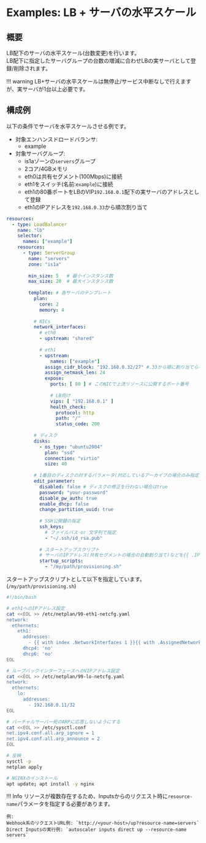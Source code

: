# Examples: LB + サーバの水平スケール

## 概要

LB配下のサーバの水平スケール(台数変更)を行います。  
LB配下に指定したサーバグループの台数の増減に合わせLBの実サーバとして登録/削除されます。

!!! warning
    LB+サーバの水平スケールは無停止/サービス中断なしで行えますが、実サーバが1台以上必要です。  

## 構成例

以下の条件でサーバを水平スケールさせる例です。

- 対象エンハンスドロードバランサ:
    - example
- 対象サーバグループ:
    - is1aゾーンの`servers`グループ
    - 2コア/4GBメモリ
    - eth0は共有セグメント(100Mbps)に接続
    - eth1をスイッチ(名前:`example`)に接続  
    - eth1の80番ポートをLBのVIP`192.168.0.1`配下の実サーバのアドレスとして登録
    - eth1のIPアドレスを`192.168.0.33`から順次割り当て

```yaml
resources:
  - type: LoadBalancer
    name: "lb"
    selector:
      names: ["example"]
    resources:
      - type: ServerGroup
        name: "servers"
        zone: "is1a"
    
        min_size: 5   # 最小インスタンス数
        max_size: 20  # 最大インスタンス数
        
        template: # 各サーバのテンプレート
          plan:
            core: 2
            memory: 4
    
          # NICs
          network_interfaces:
            # eth0
            - upstream: "shared"
                
            # eth1    
            - upstream:
                names: ["example"]
              assign_cidr_block: "192.168.0.32/27" #.33から順に割り当てられる
              assign_netmask_len: 24
              expose:
                ports: [ 80 ] # このNICで上流リソースに公開するポート番号
           
                # LB向け
                vips: [ "192.168.0.1" ] 
                health_check:
                  protocol: http
                  path: "/"
                  status_code: 200
           
          # ディスク
          disks:
            - os_type: "ubuntu2004"
              plan: "ssd"
              connection: "virtio"
              size: 40
    
          # 1番目のディスクの対するパラメータ(対応しているアーカイブの場合のみ指定可能)
          edit_parameter:
            disabled: false # ディスクの修正を行わない場合はtrue
            password: "your-password"
            disable_pw_auth: true
            enable_dhcp: false
            change_partition_uuid: true
    
            # SSH公開鍵の指定
            ssh_keys:
              # ファイルパス or 文字列で指定
              - "~/.ssh/id_rsa.pub"
    
            # スタートアップスクリプト
            # サーバのIPアドレス(共有セグメントの場合の自動割り当て)などを{{ .IPAddress}}のようなGoのテンプレートで利用可能
            startup_scripts:
              - "/my/path/provisioning.sh"
```

スタートアップスクリプトとして以下を指定しています。(`/my/path/provisioning.sh`)
```bash
#!/bin/bash

# eth1へのIPアドレス設定
cat <<EOL >> /etc/netplan/99-eth1-netcfg.yaml
network:
  ethernets:
    eth1:
      addresses:
        - {{ with index .NetworkInterfaces 1 }}{{ with .AssignedNetwork }}{{ .IpAddress }}/{{ .Netmask }}{{ end }}{{ end }}
      dhcp4: 'no'
      dhcp6: 'no'
EOL

# ループバックインターフェースへのVIPアドレス設定
cat <<EOL >> /etc/netplan/99-lo-netcfg.yaml
network:
  ethernets:
    lo:
      addresses:
        - 192.168.0.11/32
EOL

# バーチャルサーバー宛のARPに応答しないようにする
cat <<EOL >> /etc/sysctl.conf
net.ipv4.conf.all.arp_ignore = 1
net.ipv4.conf.all.arp_announce = 2
EOL

# 反映
sysctl -p
netplan apply

# NGINXのインストール
apt update; apt install -y nginx
```

!!! Info
    リソースが複数存在するため、Inputsからのリクエスト時に`resource-name`パラメータを指定する必要があります。  
    
    例:  
    Webhook系のリクエストURL例: `http://<your-host>/up?resource-name=servers`  
    Direct Inputsの実行例: `autoscaler inputs direct up --resource-name servers`  
